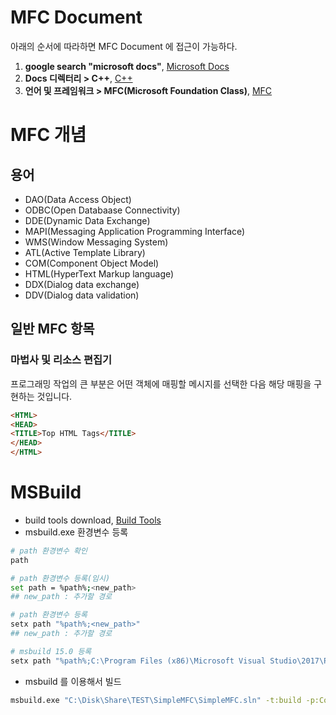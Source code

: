 # MFC Document 
아래의 순서에 따라하면 MFC Document 에 접근이 가능하다. 
1. __google search "microsoft docs"__, [Microsoft Docs](https://docs.microsoft.com/ko-kr/)
2. __Docs 디렉터리 > C++__, [C++](https://docs.microsoft.com/ko-kr/cpp/?view=vs-2019)
3. __언어 및 프레임워크 > MFC(Microsoft Foundation Class)__, [MFC](https://docs.microsoft.com/ko-kr/cpp/mfc/mfc-desktop-applications?view=vs-2019)

# MFC 개념
## 용어 
- DAO(Data Access Object)
- ODBC(Open Databaase Connectivity)
- DDE(Dynamic Data Exchange)
- MAPI(Messaging Application Programming Interface)
- WMS(Window Messaging System)
- ATL(Active Template Library)
- COM(Component Object Model)
- HTML(HyperText Markup language)
- DDX(Dialog data exchange)
- DDV(Dialog data validation)

## 일반 MFC 항목
### 마법사 및 리소스 편집기
프로그래밍 작업의 큰 부분은 어떤 객체에 매핑할 메시지를 선택한 다음 해당 매핑을 구현하는 것입니다. 

```html
<HTML>
<HEAD>
<TITLE>Top HTML Tags</TITLE>
</HEAD>
</HTML>
```

# MSBuild
- build tools download, [Build Tools](https://visualstudio.microsoft.com/ko/visual-cpp-build-tools/)
- msbuild.exe 환경변수 등록
```sh
# path 환경변수 확인 
path

# path 환경변수 등록(임시)
set path = %path%;<new_path>
## new_path : 추가할 경로 

# path 환경변수 등록 
setx path "%path%;<new_path>"
## new_path : 추가할 경로 

# msbuild 15.0 등록 
setx path "%path%;C:\Program Files (x86)\Microsoft Visual Studio\2017\Professional\MSBuild\15.0\Bin"
```
- msbuild 를 이용해서 빌드
```sh
msbuild.exe "C:\Disk\Share\TEST\SimpleMFC\SimpleMFC.sln" -t:build -p:Configuration=Release;Platform=x64;VisualStudioVersion=15.0
```






